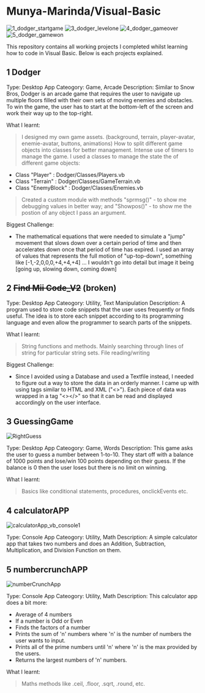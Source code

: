 # Munya-Marinda/Visual-Basic
![1_dodger_startgame](https://user-images.githubusercontent.com/84540577/174471936-3cc8d63d-8c20-4e37-b9ba-0f91c4737b6d.png)
![3_dodger_levelone](https://user-images.githubusercontent.com/84540577/174471941-77b54c0d-26c3-40c2-b2d1-139ecdec4e9e.png)
![4_dodger_gameover](https://user-images.githubusercontent.com/84540577/174471945-d1ec8c78-64d8-44f2-a5ef-b8427fb6d34d.png)
![5_dodger_gamewon](https://user-images.githubusercontent.com/84540577/174471948-e661ccd1-3cd5-494b-965e-3e38eeb5f754.png)

This repository contains all working projects I completed whilst learning how to code in Visual Basic.
Below is each projects explained.


## 1 Dodger

Type: Desktop App
Cateogory: Game, Arcade
Description: Similar to Snow Bros, Dodger is an arcade game that requires the user to navigate up multiple floors filled with their own sets of moving enemies and obstacles. To win the game, the user has to start at the bottom-left of the screen and work their way up to the top-right.

What I learnt:
> I designed my own game assets. (background, terrain, player-avatar, enemie-avatar, buttons, animations)
> How to split different game objects into classes for better management.
> Intense use of timers to manage the game.
> I used a classes to manage the state the of different game objects:
  - Class "Player" : Dodger/Classes/Players.vb
  - Class "Terrain" : Dodger/Classes/GameTerrain.vb
  - Class "EnemyBlock" : Dodger/Classes/Enemies.vb
> Created a custom module with methods "sprmsg()" - to show me debugging values in better way; and "Showpos()" - to show me the postion of any object I pass an argument.

Biggest Challenge:
- The mathematical equations that were needed to simulate a "jump" movement that slows down over a certain period of time and then accelerates down once that period of time has expired. I used an array of values that represents the full motion of "up-top-down", something like [-1,-2,0,0,0,+4,+4,+4] ... I wouldn't go into detail but image it being [going up, slowing down, coming down]



## 2 ~~Find Mii Code_V2~~ (broken)

Type: Desktop App
Cateogory: Utility, Text Manipulation
Description: A program used to store code snippets that the user uses frequently or finds useful. The idea is to store each snippet according to its programming language and even allow the programmer to search parts of the snippets.

What I learnt:
> String functions and methods.
> Mainly searching through lines of string for particular string sets.
> File reading/writing

Biggest Challenge:
- Since I avoided using a Database and used a Textfile instead, I needed to figure out a way to store the data in an orderly manner. I came up with using tags similar to HTML and XML ("<>"). Each piece of data was wrapped in a tag "<></>" so that it can be read and displayed accordingly on the user interface.


## 3 GuessingGame

![RightGuess](https://user-images.githubusercontent.com/84540577/174472014-cf385bc8-bc2e-4681-9a71-a9ed5aeb28b6.PNG)

Type: Desktop App
Cateogory: Game, Words
Description: This game asks the user to guess a number between 1-to-10. They start off with a balance of 1000 points and lose/win 100 points depending on their guess. If the balance is 0 then the user loses but there is no limit on winning.

What I learnt:
> Basics like conditional statements, procedures, onclickEvents etc.


## 4 calculatorAPP

![calculatorApp_vb_console1](https://user-images.githubusercontent.com/84540577/174472097-5d4d64bd-1e5c-4ef4-8859-3314f1c97dfa.png)


Type: Console App
Cateogory: Utility, Math
Description: A simple calculator app that takes two numbers and does an Addition, Subtraction, Multiplication, and Division Function on them.
 

## 5 numbercrunchAPP

![numberCrunchApp](https://user-images.githubusercontent.com/84540577/174472105-c58cb6fc-b6ab-4349-8d88-807ce0b45c3f.png)

Type: Console App
Cateogory: Utility, Math
Description:
  This calculator app does a bit more:
  - Average of 4 numbers
  - If a number is Odd or Even
  - Finds the factors of a number
  - Prints the sum of 'n' numbers where 'n' is the number of numbers the user wants to input.
  - Prints all of the prime numbers until 'n' where 'n' is the max provided by the users.
  - Returns the largest numbers of 'n' numbers.

What I learnt:
> Maths methods like .ceil, .floor, .sqrt, .round, etc.
